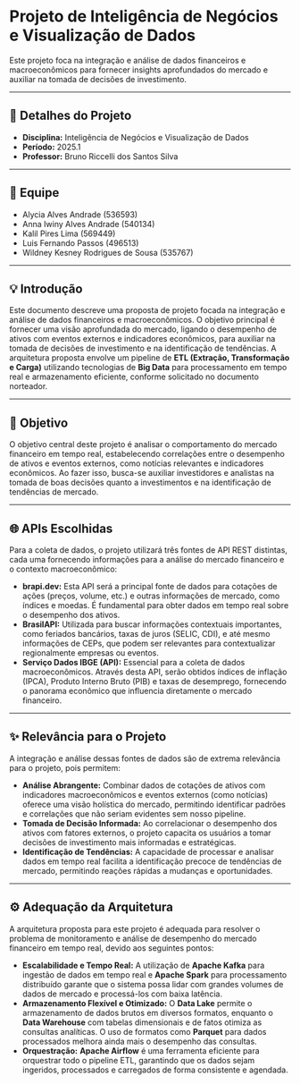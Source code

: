 # Projeto de Inteligência de Negócios e Visualização de Dados

Este projeto foca na integração e análise de dados financeiros e macroeconômicos para fornecer insights aprofundados do mercado e auxiliar na tomada de decisões de investimento.

---

## 📅 Detalhes do Projeto

* **Disciplina:** Inteligência de Negócios e Visualização de Dados
* **Período:** 2025.1
* **Professor:** Bruno Riccelli dos Santos Silva

---

## 👥 Equipe

* Alycia Alves Andrade (536593)
* Anna Iwiny Alves Andrade (540134)
* Kalil Pires Lima (569449)
* Luis Fernando Passos (496513)
* Wildney Kesney Rodrigues de Sousa (535767)

---

## 💡 Introdução

Este documento descreve uma proposta de projeto focada na integração e análise de dados financeiros e macroeconômicos. O objetivo principal é fornecer uma visão aprofundada do mercado, ligando o desempenho de ativos com eventos externos e indicadores econômicos, para auxiliar na tomada de decisões de investimento e na identificação de tendências. A arquitetura proposta envolve um pipeline de **ETL (Extração, Transformação e Carga)** utilizando tecnologias de **Big Data** para processamento em tempo real e armazenamento eficiente, conforme solicitado no documento norteador.

---

## 🎯 Objetivo

O objetivo central deste projeto é analisar o comportamento do mercado financeiro em tempo real, estabelecendo correlações entre o desempenho de ativos e eventos externos, como notícias relevantes e indicadores econômicos. Ao fazer isso, busca-se auxiliar investidores e analistas na tomada de boas decisões quanto a investimentos e na identificação de tendências de mercado.

---

## 🌐 APIs Escolhidas

Para a coleta de dados, o projeto utilizará três fontes de API REST distintas, cada uma fornecendo informações para a análise do mercado financeiro e o contexto macroeconômico:

* **brapi.dev:** Esta API será a principal fonte de dados para cotações de ações (preços, volume, etc.) e outras informações de mercado, como índices e moedas. É fundamental para obter dados em tempo real sobre o desempenho dos ativos.
* **BrasilAPI:** Utilizada para buscar informações contextuais importantes, como feriados bancários, taxas de juros (SELIC, CDI), e até mesmo informações de CEPs, que podem ser relevantes para contextualizar regionalmente empresas ou eventos.
* **Serviço Dados IBGE (API):** Essencial para a coleta de dados macroeconômicos. Através desta API, serão obtidos índices de inflação (IPCA), Produto Interno Bruto (PIB) e taxas de desemprego, fornecendo o panorama econômico que influencia diretamente o mercado financeiro.

---

## ✨ Relevância para o Projeto

A integração e análise dessas fontes de dados são de extrema relevância para o projeto, pois permitem:

* **Análise Abrangente:** Combinar dados de cotações de ativos com indicadores macroeconômicos e eventos externos (como notícias) oferece uma visão holística do mercado, permitindo identificar padrões e correlações que não seriam evidentes sem nosso pipeline.
* **Tomada de Decisão Informada:** Ao correlacionar o desempenho dos ativos com fatores externos, o projeto capacita os usuários a tomar decisões de investimento mais informadas e estratégicas.
* **Identificação de Tendências:** A capacidade de processar e analisar dados em tempo real facilita a identificação precoce de tendências de mercado, permitindo reações rápidas a mudanças e oportunidades.

---

## ⚙️ Adequação da Arquitetura

A arquitetura proposta para este projeto é adequada para resolver o problema de monitoramento e análise de desempenho do mercado financeiro em tempo real, devido aos seguintes pontos:

* **Escalabilidade e Tempo Real:** A utilização de **Apache Kafka** para ingestão de dados em tempo real e **Apache Spark** para processamento distribuído garante que o sistema possa lidar com grandes volumes de dados de mercado e processá-los com baixa latência.
* **Armazenamento Flexível e Otimizado:** O **Data Lake** permite o armazenamento de dados brutos em diversos formatos, enquanto o **Data Warehouse** com tabelas dimensionais e de fatos otimiza as consultas analíticas. O uso de formatos como **Parquet** para dados processados melhora ainda mais o desempenho das consultas.
* **Orquestração:** **Apache Airflow** é uma ferramenta eficiente para orquestrar todo o pipeline ETL, garantindo que os dados sejam ingeridos, processados e carregados de forma consistente e agendada.
